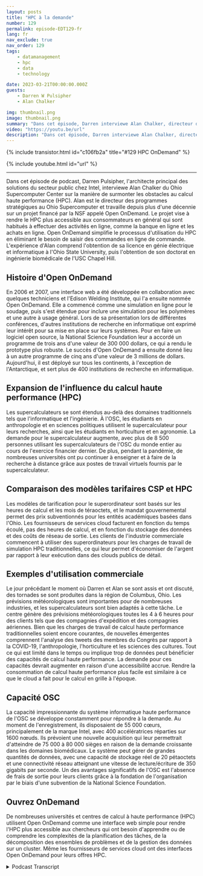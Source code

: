 ```yaml
---
layout: posts
title: "HPC à la demande"
number: 129
permalink: episode-EDT129-fr
lang: fr
nav_exclude: true
nav_order: 129
tags:
    - datamanagement
    - hpc
    - data
    - technology

date: 2023-03-21T00:00:00.000Z
guests:
    - Darren W Pulsipher
    - Alan Chalker

img: thumbnail.png
image: thumbnail.png
summary: "Dans cet épisode, Darren interviewe Alan Chalker, directeur des programmes stratégiques chez Ohio Super Computer Center, à propos d'Open OnDemand pour les clusters HPC dans le monde entier."
video: "https://youtu.be/url"
description: "Dans cet épisode, Darren interviewe Alan Chalker, directeur des programmes stratégiques chez Ohio Super Computer Center, à propos d'Open OnDemand pour les clusters HPC dans le monde entier."
---
```


<div>
{% include transistor.html id="c106fb2a" title="#129 HPC OnDemand" %}

{% include youtube.html id="url" %}
</div>

---

Dans cet épisode de podcast, Darren Pulsipher, l'architecte principal des solutions du secteur public chez Intel, interviewe Alan Chalker du Ohio Supercomputer Center sur la manière de surmonter les obstacles au calcul haute performance (HPC). Alan est le directeur des programmes stratégiques au Ohio Supercomputer et travaille depuis plus d'une décennie sur un projet financé par la NSF appelé Open OnDemand. Le projet vise à rendre le HPC plus accessible aux consommateurs en général qui sont habitués à effectuer des activités en ligne, comme la banque en ligne et les achats en ligne. Open OnDemand simplifie le processus d'utilisation du HPC en éliminant le besoin de saisir des commandes en ligne de commande. L'expérience d'Alan comprend l'obtention de sa licence en génie électrique et informatique à l'Ohio State University, puis l'obtention de son doctorat en ingénierie biomédicale de l'USC Chapel Hill.

## Histoire d'Open OnDemand

En 2006 et 2007, une interface web a été développée en collaboration avec quelques techniciens et l'Edison Welding Institute, qui l'a ensuite nommée Open OnDemand. Elle a commencé comme une simulation en ligne pour le soudage, puis s'est étendue pour inclure une simulation pour les polymères et une autre à usage général. Lors de sa présentation lors de différentes conférences, d'autres institutions de recherche en informatique ont exprimé leur intérêt pour sa mise en place sur leurs systèmes. Pour en faire un logiciel open source, la National Science Foundation leur a accordé un programme de trois ans d'une valeur de 300 000 dollars, ce qui a rendu le prototype plus robuste. Le succès d'Open OnDemand a ensuite donné lieu à un autre programme de cinq ans d'une valeur de 3 millions de dollars. Aujourd'hui, il est déployé sur tous les continents, à l'exception de l'Antarctique, et sert plus de 400 institutions de recherche en informatique.

## Expansion de l'influence du calcul haute performance (HPC)

Les supercalculateurs se sont étendus au-delà des domaines traditionnels tels que l'informatique et l'ingénierie. À l'OSC, les étudiants en anthropologie et en sciences politiques utilisent le supercalculateur pour leurs recherches, ainsi que les étudiants en horticulture et en agronomie. La demande pour le supercalculateur augmente, avec plus de 8 500 personnes utilisant les supercalculateurs de l'OSC du monde entier au cours de l'exercice financier dernier. De plus, pendant la pandémie, de nombreuses universités ont pu continuer à enseigner et à faire de la recherche à distance grâce aux postes de travail virtuels fournis par le supercalculateur.

## Comparaison des modèles tarifaires CSP et HPC

Les modèles de tarification pour le superordinateur sont basés sur les heures de calcul et les mois de téraoctets, et le mandat gouvernemental permet des prix subventionnés pour les entités académiques basées dans l'Ohio. Les fournisseurs de services cloud facturent en fonction du temps écoulé, pas des heures de calcul, et en fonction du stockage des données et des coûts de réseau de sortie. Les clients de l'industrie commerciale commencent à utiliser des superordinateurs pour les charges de travail de simulation HPC traditionnelles, ce qui leur permet d'économiser de l'argent par rapport à leur exécution dans des clouds publics de détail.

## Exemples d'utilisation commerciale

Le jour précédant le moment où Darren et Alan se sont assis et ont discuté, des tornades se sont produites dans la région de Columbus, Ohio. Les prévisions météorologiques sont importantes pour de nombreuses industries, et les supercalculateurs sont bien adaptés à cette tâche. Le centre génère des prévisions météorologiques toutes les 4 à 6 heures pour des clients tels que des compagnies d'expédition et des compagnies aériennes. Bien que les charges de travail de calcul haute performance traditionnelles soient encore courantes, de nouvelles émergentes comprennent l'analyse des tweets des membres du Congrès par rapport à la COVID-19, l'anthropologie, l'horticulture et les sciences des cultures. Tout ce qui est limité dans le temps ou implique trop de données peut bénéficier des capacités de calcul haute performance. La demande pour ces capacités devrait augmenter en raison d'une accessibilité accrue. Rendre la consommation de calcul haute performance plus facile est similaire à ce que le cloud a fait pour le calcul en grille à l'époque.

## Capacité OSC

La capacité impressionnante du système informatique haute performance de l'OSC se développe constamment pour répondre à la demande. Au moment de l'enregistrement, ils disposaient de 55 000 cœurs, principalement de la marque Intel, avec 400 accélératrices réparties sur 1600 nœuds. Ils prévoient une nouvelle acquisition qui leur permettrait d'atteindre de 75 000 à 80 000 sièges en raison de la demande croissante dans les domaines biomédicaux. Le système peut gérer de grandes quantités de données, avec une capacité de stockage réel de 20 pétaoctets et une connectivité réseau atteignant une vitesse de lecture/écriture de 350 gigabits par seconde. Un des avantages significatifs de l'OSC est l'absence de frais de sortie pour leurs clients grâce à la fondation de l'organisation par le biais d'une subvention de la National Science Foundation.

## Ouvrez OnDemand

De nombreuses universités et centres de calcul à haute performance (HPC) utilisent Open OnDemand comme une interface web simple pour rendre l'HPC plus accessible aux chercheurs qui ont besoin d'apprendre ou de comprendre les complexités de la planification des tâches, de la décomposition des ensembles de problèmes et de la gestion des données sur un cluster. Même les fournisseurs de services cloud ont des interfaces Open OnDemand pour leurs offres HPC.



<details>
<summary> Podcast Transcript </summary>

<p></p>

</details>
